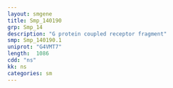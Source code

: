 ```yaml
---
layout: smgene
title: Smp_140190
grp: Smp_14
description: "G protein coupled receptor fragment"
smp: Smp_140190.1
uniprot: "G4VMT7"
length:  1086
cdd: "ns"
kk: ns
categories: sm
---
```

